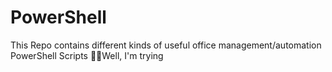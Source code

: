 # PowerShell
This Repo contains different kinds of useful office management/automation PowerShell Scripts
🤷‍♂️Well, I'm trying
